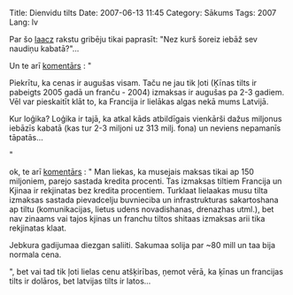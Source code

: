 Title: Dienvidu tilts
Date: 2007-06-13 11:45
Category: Sākums
Tags: 2007
Lang: lv

Par šo [laacz][1]  rakstu gribēju tikai paprasīt: "Nez kurš šoreiz iebāž sev naudiņu kabatā?"...

Un te arī [komentārs][2] : "

  Piekrītu, ka cenas ir augušas visam. Taču ne jau tik ļoti (Ķīnas tilts ir pabeigts 2005 gadā un franču - 2004) izmaksas ir augušas pa 2-3 gadiem. Vēl var pieskaitīt klāt to, ka Francija ir lielākas algas nekā mums Latvijā.

Kur loģika? Loģika ir tajā, ka atkal kāds atbildīgais vienkārši dažus miljonus iebāzīs kabatā (kas tur 2-3 miljoni uz 313 milj. fona) un neviens nepamanīs tāpatās…

"

ok, te arī [komentārs][3]  : "
  Man liekas, ka musejais maksas tikai ap 150 miljoniem, parejo sastada kredita procenti. Tas izmaksas tiltiem Francija un Kjinaa ir rekjinatas bez kredita procentiem.
Turklaat lielaakas musu tilta izmaksas sastada pievadcelju buvnieciba un infrastrukturas sakartoshana ap tiltu (komunikacijas, lietus udens novadishanas, drenazhas utml.), bet nav zinaams vai tajos kjinas un franchu tiltos shitaas izmaksas arii tika rekjinatas klaat.

Jebkura gadijumaa diezgan saliiti. Sakumaa solija par ~80 mill un taa bija normala cena.

", bet vai tad tik ļoti lielas cenu atšķirības, ņemot vērā, ka ķīnas un francijas tilts ir dolāros, bet latvijas tilts ir latos...

  [1]: http://laacz.lv/blog/2007/06/13/labi-dzivojam-dienvidu-tilts/
  [2]: http://laacz.lv/blog/2007/06/13/labi-dzivojam-dienvidu-tilts/#c53961
  [3]: http://laacz.lv/blog/2007/06/13/labi-dzivojam-dienvidu-tilts/#c53967
